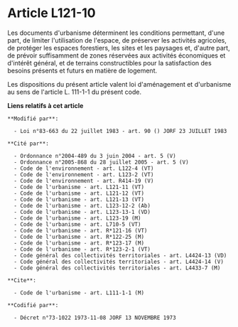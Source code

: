 # Article L121-10

Les documents d'urbanisme déterminent les conditions permettant, d'une part, de limiter l'utilisation de l'espace, de
préserver les activités agricoles, de protéger les espaces forestiers, les sites et les paysages et, d'autre part, de prévoir
suffisamment de zones réservées aux activités économiques et d'intérêt général, et de terrains constructibles pour la
satisfaction des besoins présents et futurs en matière de logement.

Les dispositions du présent article valent loi d'aménagement et d'urbanisme au sens de l'article L. 111-1-1 du présent code.

**Liens relatifs à cet article**

	**Modifié par**:

	  - Loi n°83-663 du 22 juillet 1983 - art. 90 () JORF 23 JUILLET 1983

	**Cité par**:

	  - Ordonnance n°2004-489 du 3 juin 2004 - art. 5 (V)
	  - Ordonnance n°2005-868 du 28 juillet 2005 - art. 5 (V)
	  - Code de l'environnement - art. L122-4 (VT)
	  - Code de l'environnement - art. L123-2 (VT)
	  - Code de l'environnement - art. R414-19 (V)
	  - Code de l'urbanisme - art. L121-11 (VT)
	  - Code de l'urbanisme - art. L121-12 (VT)
	  - Code de l'urbanisme - art. L121-13 (VT)
	  - Code de l'urbanisme - art. L123-12-2 (Ab)
	  - Code de l'urbanisme - art. L123-13-1 (VD)
	  - Code de l'urbanisme - art. L123-19 (M)
	  - Code de l'urbanisme - art. L710-5 (VT)
	  - Code de l'urbanisme - art. R*121-16 (VT)
	  - Code de l'urbanisme - art. R*122-25 (M)
	  - Code de l'urbanisme - art. R*123-17 (M)
	  - Code de l'urbanisme - art. R*123-2-1 (VT)
	  - Code général des collectivités territoriales - art. L4424-13 (VD)
	  - Code général des collectivités territoriales - art. L4424-14 (V)
	  - Code général des collectivités territoriales - art. L4433-7 (M)

	**Cite**:

	  - Code de l'urbanisme - art. L111-1-1 (M)

	**Codifié par**:

	  - Décret n°73-1022 1973-11-08 JORF 13 NOVEMBRE 1973
